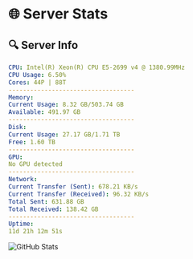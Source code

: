 # 🌐 Server Stats
## 🔍 Server Info
```yaml
CPU: Intel(R) Xeon(R) CPU E5-2699 v4 @ 1380.99MHz
CPU Usage: 6.50%
Cores: 44P | 88T
-----------------------------------
Memory:
Current Usage: 8.32 GB/503.74 GB
Available: 491.97 GB
-----------------------------------
Disk:
Current Usage: 27.17 GB/1.71 TB
Free: 1.60 TB
-----------------------------------
GPU:
No GPU detected
-----------------------------------
Network:
Current Transfer (Sent): 678.21 KB/s
Current Transfer (Received): 96.32 KB/s
Total Sent: 631.88 GB
Total Received: 138.42 GB
-----------------------------------
Uptime:
11d 21h 12m 51s
```
![GitHub Stats](https://img.shields.io/badge/Updated-2025-05-01_14:21:39-blue)